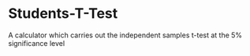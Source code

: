 # Students-T-Test

A calculator which carries out the independent samples t-test at the 5% significance level
